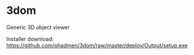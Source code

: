 # 3dom
Generic 3D object viewer

Installer download: https://github.com/ohadmen/3dom/raw/master/deploy/Output/setup.exe